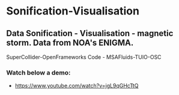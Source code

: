 # Sonification-Visualisation
## Data Sonification - Visualisation - magnetic storm. Data from NOA's ENIGMA.

SuperCollider-OpenFrameworks Code - MSAFluids-TUIO-OSC

### Watch below a demo:

- https://www.youtube.com/watch?v=jgL9qGHcTtQ
